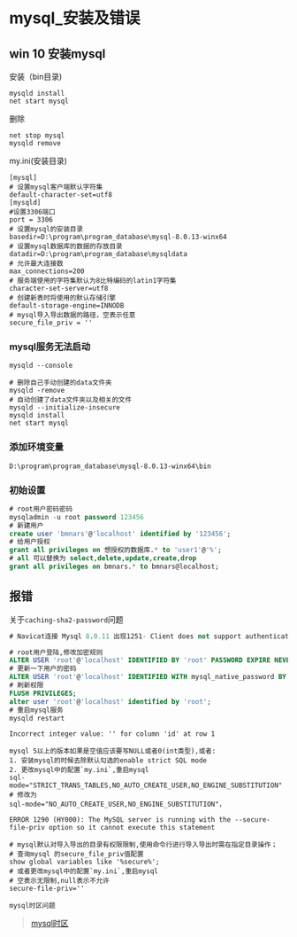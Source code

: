 # mysql_安装及错误

## win 10 安装mysql

安装（bin目录)

```shell
mysqld install
net start mysql
```

删除

```shell
net stop mysql
mysqld remove
```

my.ini(安装目录)

```shell
[mysql]
# 设置mysql客户端默认字符集
default-character-set=utf8
[mysqld]
#设置3306端口
port = 3306
# 设置mysql的安装目录
basedir=D:\program\program_database\mysql-8.0.13-winx64
# 设置mysql数据库的数据的存放目录
datadir=D:\program\program_database\mysqldata
# 允许最大连接数
max_connections=200
# 服务端使用的字符集默认为8比特编码的latin1字符集
character-set-server=utf8
# 创建新表时将使用的默认存储引擎
default-storage-engine=INNODB
# mysql导入导出数据的路径，空表示任意
secure_file_priv = ''

```

### mysql服务无法启动

```shell
mysqld --console

# 删除自己手动创建的data文件夹
mysqld -remove
# 自动创建了data文件夹以及相关的文件
mysqld --initialize-insecure
mysqld install
net start mysql
```

### 添加环境变量

```shell
D:\program\program_database\mysql-8.0.13-winx64\bin
```

### 初始设置

```sql
# root用户密码密码
mysqladmin -u root password 123456
# 新建用户
create user 'bmnars'@'localhost' identified by '123456';
# 给用户授权
grant all privileges on 想授权的数据库.* to 'user1'@'%';
# all 可以替换为 select,delete,update,create,drop
grant all privileges on bmnars.* to bmnars@localhost;
```

## 报错

关于`caching-sha2-password`问题

```sql
# Navicat连接 Mysql 8.0.11 出现1251- Client does not support authentication protocol 错误解决方法一样

# root用户登陆,修改加密规则
ALTER USER 'root'@'localhost' IDENTIFIED BY 'root' PASSWORD EXPIRE NEVER;
# 更新一下用户的密码
ALTER USER 'root'@'localhost' IDENTIFIED WITH mysql_native_password BY 'root';
# 刷新权限
FLUSH PRIVILEGES;
alter user 'root'@'localhost' identified by 'root';
# 重启mysql服务
mysqld restart
```

`Incorrect integer value: '' for column 'id' at row 1`

```shell
mysql 5以上的版本如果是空值应该要写NULL或者0(int类型),或者:
1. 安装mysql的时候去除默认勾选的enable strict SQL mode
2. 更改mysql中的配置`my.ini`,重启mysql
sql-mode="STRICT_TRANS_TABLES,NO_AUTO_CREATE_USER,NO_ENGINE_SUBSTITUTION"
# 修改为
sql-mode="NO_AUTO_CREATE_USER,NO_ENGINE_SUBSTITUTION"，
```

`ERROR 1290 (HY000): The MySQL server is running with the --secure-file-priv option so it cannot execute this statement`

```shell
# mysql默认对导入导出的目录有权限限制,使用命令行进行导入导出时需在指定目录操作；
# 查询mysql 的secure_file_priv值配置
show global variables like '%secure%';
# 或者更改mysql中的配置`my.ini`,重启mysql
# 空表示无限制,null表示不允许
secure-file-priv=''
```

`mysql时区问题`
> [mysql时区](https://dev.mysql.com/doc/refman/8.0/en/mysql-tzinfo-to-sql.html)